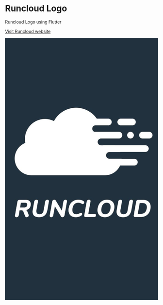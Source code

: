 # Runcloud Logo

Runcloud Logo using Flutter

[Visit Runcloud website](https://runcloud.io)

<div align="center">
   <img src="screenshot.jpg" width="720" />
</div>
